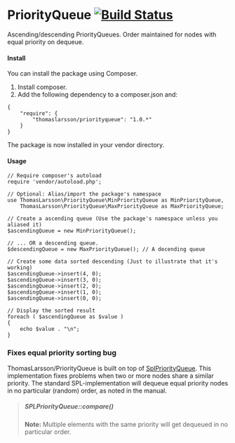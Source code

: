 PriorityQueue [![Build Status](https://api.travis-ci.org/thomaslarsson/PriorityQueue.png?branch=master)](https://travis-ci.org/thomaslarsson/PriorityQueue)
=============

Ascending/descending PriorityQueues. Order maintained for nodes with equal priority on dequeue.

#### Install
You can install the package using Composer.

1. Install composer.
2. Add the following dependency to a composer.json and:

```
{
    "require": {
        "thomaslarsson/priorityqueue": "1.0.*"
    }
}
```

The package is now installed in your vendor directory.

#### Usage
```
// Require composer's autoload
require 'vendor/autoload.php';

// Optional: Alias/import the package's namespace
use ThomasLarsson\PriorityQueue\MinPriorityQueue as MinPriorityQueue,
    ThomasLarsson\PriorityQueue\MaxPriorityQueue as MaxPriorityQueue;

// Create a ascending queue (Use the package's namespace unless you aliased it)
$ascendingQueue = new MinPriorityQueue();

// ... OR a descending queue.
$descendingQueue = new MaxPriorityQueue(); // A decending queue

// Create some data sorted descending (Just to illustrate that it's working)
$ascendingQueue->insert(4, 0);
$ascendingQueue->insert(3, 0);
$ascendingQueue->insert(2, 0);
$ascendingQueue->insert(1, 0);
$ascendingQueue->insert(0, 0);

// Display the sorted result
foreach ( $ascendingQueue as $value )
{
    echo $value . "\n";
}
```

### Fixes equal priority sorting bug
ThomasLarsson/PriorityQueue is built on top of [SplPriorityQueue](http://www.php.net/manual/en/class.splpriorityqueue.php).
This implementation fixes problems when two or more nodes share a similar priority. The standard
SPL-implementation will dequeue equal priority nodes in no particular (random)
order, as noted in the manual.

> ##### SPLPriorityQueue::compare()
>
> **Note:**
> Multiple elements with the same priority will get dequeued in no
> particular order.
